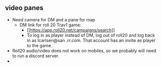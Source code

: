 ## video panes

* Need camera for DM and a pane for map 
	* DM link for roll 20 Trav1 game: 
		* [[https://app.roll20.net/campaigns/search]]
		* To log in as player instead of DM, log out of roll20 and log back in as lcarlsen@san .rr.com.  That account has an invite as player to the game.
* Roll20 audio/video does not work on mobiles, so we probably will need to run a discord server.
* 